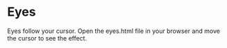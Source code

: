 # Eyes
Eyes follow your cursor. Open the eyes.html file in your browser and move the cursor to see the effect.
